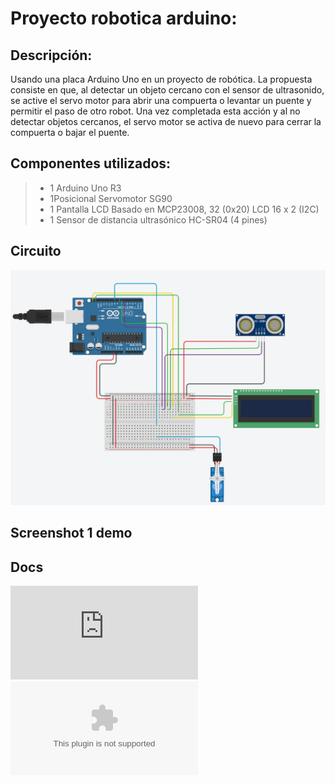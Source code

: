 # Proyecto robotica arduino:
## Descripción: 
Usando una placa Arduino Uno en un proyecto de robótica. La propuesta consiste en que, al detectar un objeto cercano con el sensor de ultrasonido, se active el servo motor para abrir una compuerta o levantar un puente y permitir el paso de otro robot. Una vez completada esta acción y al no detectar objetos cercanos, el servo motor se activa de nuevo para cerrar la compuerta o bajar el puente.

## Componentes utilizados:
>- 1 Arduino Uno R3
>- 1Posicional Servomotor SG90
>- 1 Pantalla LCD Basado en MCP23008, 32 (0x20) LCD 16 x 2 (I2C)
>- 1 Sensor de distancia ultrasónico HC-SR04 (4 pines)

## Circuito
![Circuito](https://github.com/LuisSubiabre/robot_ultrasonic_servo/blob/main/assets/imgs/circuit.png)

## Screenshot 1 demo

## Docs
![Scheme](https://github.com/LuisSubiabre/robot_ultrasonic_servo/blob/main/assets/docs/scheme.pdf)
![Components](https://github.com/LuisSubiabre/robot_ultrasonic_servo/blob/main/assets/docs/components.csv)
